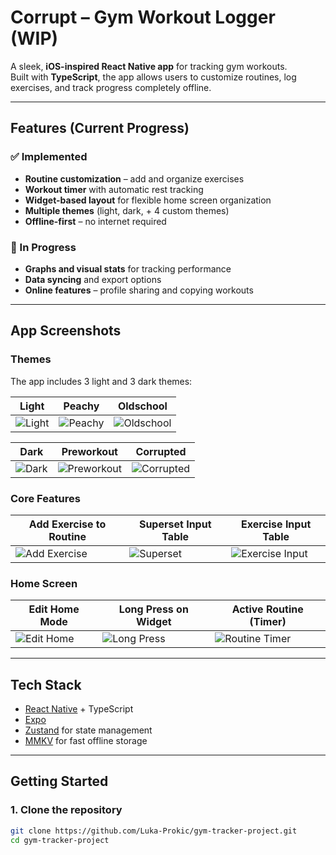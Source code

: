 # Corrupt – Gym Workout Logger (WIP)
  
A sleek, **iOS-inspired React Native app** for tracking gym workouts.  
Built with **TypeScript**, the app allows users to customize routines, log exercises, and track progress completely offline.  
  
---

## Features (Current Progress)
   
### ✅ Implemented
-  **Routine customization** – add and organize exercises  
-  **Workout timer** with automatic rest tracking  
-  **Widget-based layout** for flexible home screen organization   
-  **Multiple themes** (light, dark, + 4 custom themes)  
-  **Offline-first** – no internet required  

### 🚧 In Progress
-  **Graphs and visual stats** for tracking performance  
-  **Data syncing** and export options  
-  **Online features** – profile sharing and copying workouts  

---

## App Screenshots

### Themes
The app includes 3 light and 3 dark themes:

| Light | Peachy | Oldschool |
|-------|--------|-----------|
| ![Light](./screenshots/theme-light.png) | ![Peachy](./screenshots/theme-peachy.png) | ![Oldschool](./screenshots/theme-old-school.png) |

| Dark | Preworkout | Corrupted |
|------|------------|-----------|
| ![Dark](./screenshots/theme-dark.png) | ![Preworkout](./screenshots/theme-preworkout.png) | ![Corrupted](./screenshots/theme-corrupted.png) |


### Core Features
| Add Exercise to Routine | Superset Input Table | Exercise Input Table |
|--------------------------|---------------------|----------------------|
| ![Add Exercise](./screenshots/add-exercise.png) | ![Superset](./screenshots/superset-input.png) | ![Exercise Input](./screenshots/exercise-input.png) |


### Home Screen
| Edit Home Mode | Long Press on Widget | Active Routine (Timer) |
|----------------|----------------------|------------------------|
| ![Edit Home](./screenshots/edit-home.png) | ![Long Press](./screenshots/long-press-widget.png) | ![Routine Timer](./screenshots/routine-timer.png) |

---

## Tech Stack

- [React Native](https://reactnative.dev/) + TypeScript  
- [Expo](https://expo.dev/)  
- [Zustand](https://github.com/pmndrs/zustand) for state management  
- [MMKV](https://github.com/mrousavy/react-native-mmkv) for fast offline storage  

---

## Getting Started

### 1. Clone the repository

```bash
git clone https://github.com/Luka-Prokic/gym-tracker-project.git
cd gym-tracker-project
